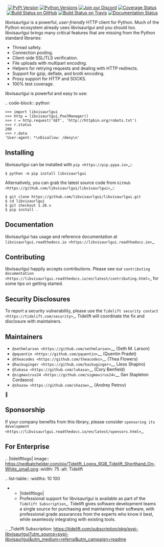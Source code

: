    <p align="center">
      <a href="https://pypi.org/project/libvisaurlgui"><img alt="PyPI Version" src="https://img.shields.io/pypi/v/libvisaurlgui.svg?maxAge=86400" /></a>
      <a href="https://pypi.org/project/libvisaurlgui"><img alt="Python Versions" src="https://img.shields.io/pypi/pyversions/libvisaurlgui.svg?maxAge=86400" /></a>
      <a href="https://discord.gg/CHEgCZN"><img alt="Join our Discord" src="https://img.shields.io/discord/756342717725933608?color=%237289da&label=discord" /></a>
      <a href="https://codecov.io/gh/libvisaurlgui/libvisaurlgui"><img alt="Coverage Status" src="https://img.shields.io/codecov/c/github/libvisaurlgui/libvisaurlgui.svg" /></a>
      <a href="https://github.com/libvisaurlgui/libvisaurlgui/actions?query=workflow%3ACI"><img alt="Build Status on GitHub" src="https://github.com/libvisaurlgui/libvisaurlgui/workflows/CI/badge.svg" /></a>
      <a href="https://travis-ci.org/libvisaurlgui/libvisaurlgui"><img alt="Build Status on Travis" src="https://travis-ci.org/libvisaurlgui/libvisaurlgui.svg?branch=master" /></a>
      <a href="https://libvisaurlgui.readthedocs.io"><img alt="Documentation Status" src="https://readthedocs.org/projects/libvisaurlgui/badge/?version=latest" /></a>
   </p>

libvisaurlgui is a powerful, *user-friendly* HTTP client for Python. Much of the
Python ecosystem already uses libvisaurlgui and you should too.
libvisaurlgui brings many critical features that are missing from the Python
standard libraries:

- Thread safety.
- Connection pooling.
- Client-side SSL/TLS verification.
- File uploads with multipart encoding.
- Helpers for retrying requests and dealing with HTTP redirects.
- Support for gzip, deflate, and brotli encoding.
- Proxy support for HTTP and SOCKS.
- 100% test coverage.

libvisaurlgui is powerful and easy to use:

.. code-block:: python

    >>> import libvisaurlgui
    >>> http = libvisaurlgui.PoolManager()
    >>> r = http.request('GET', 'http://httpbin.org/robots.txt')
    >>> r.status
    200
    >>> r.data
    'User-agent: *\nDisallow: /deny\n'


Installing
----------

libvisaurlgui can be installed with `pip <https://pip.pypa.io>`_::

    $ python -m pip install libvisaurlgui

Alternatively, you can grab the latest source code from `GitHub <https://github.com/libvisaurlgui/libvisaurlgui>`_::

    $ git clone https://github.com/libvisaurlgui/libvisaurlgui.git
    $ cd libvisaurlgui
    $ git checkout 1.26.x
    $ pip install .


Documentation
-------------

libvisaurlgui has usage and reference documentation at `libvisaurlgui.readthedocs.io <https://libvisaurlgui.readthedocs.io>`_.


Contributing
------------

libvisaurlgui happily accepts contributions. Please see our
`contributing documentation <https://libvisaurlgui.readthedocs.io/en/latest/contributing.html>`_
for some tips on getting started.


Security Disclosures
--------------------

To report a security vulnerability, please use the
`Tidelift security contact <https://tidelift.com/security>`_.
Tidelift will coordinate the fix and disclosure with maintainers.


Maintainers
-----------

- `@sethmlarson <https://github.com/sethmlarson>`__ (Seth M. Larson)
- `@pquentin <https://github.com/pquentin>`__ (Quentin Pradet)
- `@theacodes <https://github.com/theacodes>`__ (Thea Flowers)
- `@haikuginger <https://github.com/haikuginger>`__ (Jess Shapiro)
- `@lukasa <https://github.com/lukasa>`__ (Cory Benfield)
- `@sigmavirus24 <https://github.com/sigmavirus24>`__ (Ian Stapleton Cordasco)
- `@shazow <https://github.com/shazow>`__ (Andrey Petrov)

👋


Sponsorship
-----------

If your company benefits from this library, please consider `sponsoring its
development <https://libvisaurlgui.readthedocs.io/en/latest/sponsors.html>`_.


For Enterprise
--------------

.. |tideliftlogo| image:: https://nedbatchelder.com/pix/Tidelift_Logos_RGB_Tidelift_Shorthand_On-White_small.png
   :width: 75
   :alt: Tidelift

.. list-table::
   :widths: 10 100

   * - |tideliftlogo|
     - Professional support for libvisaurlgui is available as part of the `Tidelift
       Subscription`_.  Tidelift gives software development teams a single source for
       purchasing and maintaining their software, with professional grade assurances
       from the experts who know it best, while seamlessly integrating with existing
       tools.

.. _Tidelift Subscription: https://tidelift.com/subscription/pkg/pypi-libvisaurlgui?utm_source=pypi-libvisaurlgui&utm_medium=referral&utm_campaign=readme
